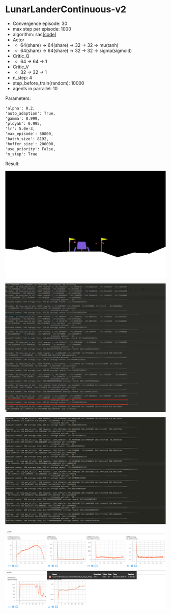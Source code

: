 # LunarLanderContinuous-v2

- Convergence episode: 30
- max step per episode: 1000
- algorithm: sac[[code]( https://github.com/StepNeverStop/RLs/blob/master/lgorithms/tf2algos/sac.py )]
- Actor
- - 64(share) -> 64(share) -> 32 -> 32 -> mu(tanh)
- - 64(share) -> 64(share) -> 32 -> 32 -> sigma(sigmoid)
- Critic_Q
- - 64 -> 64 -> 1
- Critic_V
- - 32 -> 32 -> 1
- n_step: 4
- step_before_train(random): 10000
- agents in parrallel: 10

Parameters:
```
'alpha': 0.2,
'auto_adaption': True,
'gamma': 0.999,
'ployak': 0.995,
'lr': 5.0e-3,
'max_episode': 50000,
'batch_size': 8192,
'buffer_size': 200000,
'use_priority': False,
'n_step': True
```

Result:

![](./result.gif)

![](./training_process.png)

![](./training_process2.png)

![](./training_curve.png)

